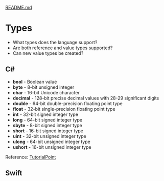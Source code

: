 [README.md](../README.md)

# Types
* What types does the language support?
* Are both reference and value types supported?
* Can new value types be created?

## C#
* **bool** - Boolean value	
* **byte** - 8-bit unsigned integer
* **char**	- 16-bit Unicode character
* **decimal** -	128-bit precise decimal values with 28-29 significant digits
* **double** - 64-bit double-precision floating point type
* **float** - 32-bit single-precision floating point type
* **int** - 32-bit signed integer type
* **long** - 64-bit signed integer type
* **sbyte** - 8-bit signed integer type
* **short** - 16-bit signed integer type
* **uint** - 32-bit unsigned integer type
* **ulong**	- 64-bit unsigned integer type
* **ushort** - 16-bit unsigned integer type

Reference: [TutorialPoint](https://www.tutorialspoint.com/csharp/csharp_data_types.htm)

## Swift

